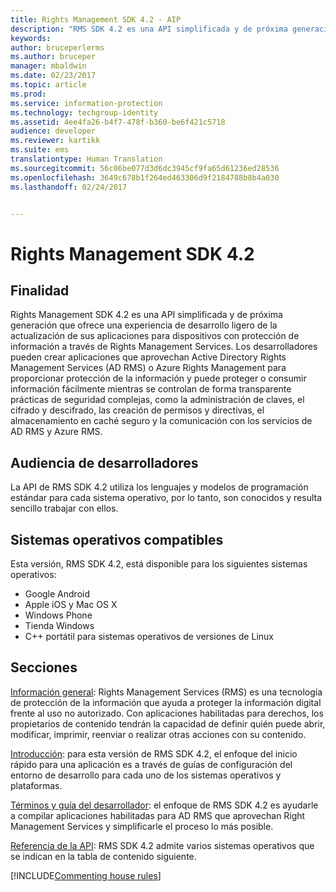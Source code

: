 ```yaml
---
title: Rights Management SDK 4.2 - AIP
description: "RMS SDK 4.2 es una API simplificada y de próxima generación que ofrece una experiencia de desarrollo ligero de la actualización de sus aplicaciones para dispositivos con tecnología de Rights Management."
keywords: 
author: bruceperlerms
ms.author: bruceper
manager: mbaldwin
ms.date: 02/23/2017
ms.topic: article
ms.prod: 
ms.service: information-protection
ms.technology: techgroup-identity
ms.assetid: 4ee4fa26-b4f7-478f-b360-be6f421c5718
audience: developer
ms.reviewer: kartikk
ms.suite: ems
translationtype: Human Translation
ms.sourcegitcommit: 56c06be077d3d6dc3945cf9fa65d61236ed28536
ms.openlocfilehash: 3649c678b1f264ed463306d9f2184788b8b4a030
ms.lasthandoff: 02/24/2017


---
```


# <a name="rights-management-sdk-42"></a>Rights Management SDK 4.2

## <a name="purpose"></a>Finalidad

Rights Management SDK 4.2 es una API simplificada y de próxima generación que ofrece una experiencia de desarrollo ligero de la actualización de sus aplicaciones para dispositivos con protección de información a través de Rights Management Services. Los desarrolladores pueden crear aplicaciones que aprovechan Active Directory Rights Management Services (AD RMS) o Azure Rights Management para proporcionar protección de la información y puede proteger o consumir información fácilmente mientras se controlan de forma transparente prácticas de seguridad complejas, como la administración de claves, el cifrado y descifrado, las creación de permisos y directivas, el almacenamiento en caché seguro y la comunicación con los servicios de AD RMS y Azure RMS.

## <a name="developer-audience"></a>Audiencia de desarrolladores

La API de RMS SDK 4.2 utiliza los lenguajes y modelos de programación estándar para cada sistema operativo, por lo tanto, son conocidos y resulta sencillo trabajar con ellos.

## <a name="supported-operating-systems"></a>Sistemas operativos compatibles

Esta versión, RMS SDK 4.2, está disponible para los siguientes sistemas operativos:

- Google Android
- Apple iOS y Mac OS X
- Windows Phone
- Tienda Windows
- C++ portátil para sistemas operativos de versiones de Linux

## <a name="sections"></a>Secciones

[Información general](overview.md): Rights Management Services (RMS) es una tecnología de protección de la información que ayuda a proteger la información digital frente al uso no autorizado. Con aplicaciones habilitadas para derechos, los propietarios de contenido tendrán la capacidad de definir quién puede abrir, modificar, imprimir, reenviar o realizar otras acciones con su contenido.

[Introducción](get-started.md): para esta versión de RMS SDK 4.2, el enfoque del inicio rápido para una aplicación es a través de guías de configuración del entorno de desarrollo para cada uno de los sistemas operativos y plataformas.

[Términos y guía del desarrollador](core-concepts.md): el enfoque de RMS SDK 4.2 es ayudarle a compilar aplicaciones habilitadas para AD RMS que aprovechan Right Management Services y simplificarle el proceso lo más posible.

[Referencia de la API](api-reference-4-2.md): RMS SDK 4.2 admite varios sistemas operativos que se indican en la tabla de contenido siguiente.

[!INCLUDE[Commenting house rules](../includes/houserules.md)]
